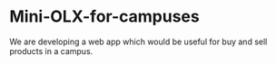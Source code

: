 # Mini-OLX-for-campuses
We are developing a web app which would be useful for buy and sell products in a campus.
